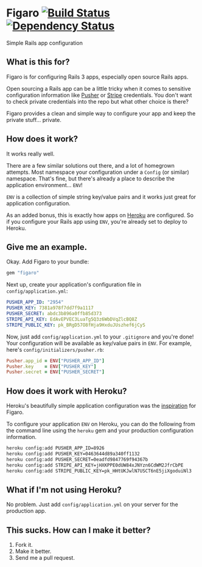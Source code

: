 # Figaro [![Build Status](https://secure.travis-ci.org/laserlemon/figaro.png)](http://travis-ci.org/laserlemon/figaro) [![Dependency Status](https://gemnasium.com/laserlemon/figaro.png)](https://gemnasium.com/laserlemon/figaro)

Simple Rails app configuration

## What is this for?

Figaro is for configuring Rails 3 apps, especially open source Rails apps.

Open sourcing a Rails app can be a little tricky when it comes to sensitive configuration information like [Pusher](http://pusher.com/) or [Stripe](https://stripe.com/) credentials. You don't want to check private credentials into the repo but what other choice is there?

Figaro provides a clean and simple way to configure your app and keep the private stuff… private.

## How does it work?

It works really well.

There are a few similar solutions out there, and a lot of homegrown attempts. Most namespace your configuration under a `Config` (or similar) namespace. That's fine, but there's already a place to describe the application environment… `ENV`!

`ENV` is a collection of simple string key/value pairs and it works just great for application configuration.

As an added bonus, this is exactly how apps on [Heroku](http://www.heroku.com/) are configured. So if you configure your Rails app using `ENV`, you're already set to deploy to Heroku.

## Give me an example.

Okay. Add Figaro to your bundle:

```ruby
gem "figaro"
```

Next up, create your application's configuration file in `config/application.yml`:

```yaml
PUSHER_APP_ID: "2954"
PUSHER_KEY: 7381a978f7dd7f9a1117
PUSHER_SECRET: abdc3b896a0ffb85d373
STRIPE_API_KEY: EdAvEPVEC3LuaTg5Q3z6WbDVqZlcBQ8Z
STRIPE_PUBLIC_KEY: pk_BRgD57O8fHja9HxduJUszhef6jCyS
```

Now, just add `config/application.yml` to your `.gitignore` and you're done! Your configuration will be available as key/value pairs in `ENV`. For example, here's `config/initializers/pusher.rb`:

```ruby
Pusher.app_id = ENV["PUSHER_APP_ID"]
Pusher.key    = ENV["PUSHER_KEY"]
Pusher.secret = ENV["PUSHER_SECRET"]
```

## How does it work with Heroku?

Heroku's beautifully simple application configuration was the [inspiration](http://laserlemon.com/blog/2011/03/08/heroku-friendly-application-configuration/) for Figaro.

To configure your application `ENV` on Heroku, you can do the following from the command line using the `heroku` gem and your production configuration information.

```bash
heroku config:add PUSHER_APP_ID=8926
heroku config:add PUSHER_KEY=0463644d89a340ff1132
heroku config:add PUSHER_SECRET=0eadfd9847769f94367b
heroku config:add STRIPE_API_KEY=jHXKPPE0dUW84xJNYzn6CdWM2JfrCbPE
heroku config:add STRIPE_PUBLIC_KEY=pk_HHtUKJwlN7USCT6nE5jiXgoduiNl3
```

## What if I'm not using Heroku?

No problem. Just add `config/application.yml` on your server for the production app.

## This sucks. How can I make it better?

1. Fork it.
2. Make it better.
3. Send me a pull request.
